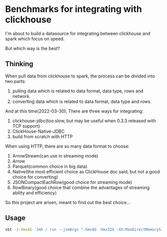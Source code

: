 # Benchmarks for integrating with clickhouse

I'm about to build a datasource for integrating between clickhouse and spark which focus on speed.

But which way is the best?

## Thinking

When pull data from clickhouse to spark, the process can be divided into two parts:

1. pulling data which is related to data format, data type, rows and network.
2. converting data which is related to data format, data type and rows.

And at this time(2022-03-30), There are three ways for integrating:

1. clickhouse-jdbc(too slow, but may be useful when 0.3.3 released with TCP support)
2. ClickHouse-Native-JDBC
3. build from scratch with HTTP

When using HTTP, there are so many data format to choose:

1. ArrowStream(can use in streaming mode)
2. Arrow
3. Parquet(common choice in big data)
4. Native(the most efficient choice as ClickHouse doc said, but not a good choice for converting)
5. JSONCompactEachRow(good choice for streaming mode)
6. RowBinary(good choice that combine the advantages of streaming ability and efficiency)

So this project are arisen, meant to find out the best choice...

## Usage

```bash
sbt -J-Xmx4G 'Jmh / run --jvmArgs "-Xms8G -Xmx32G -XX:MaxDirectMemorySize=16G" benchmark*'
```
